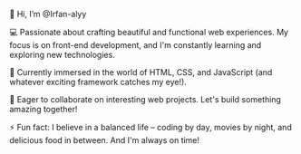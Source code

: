 👋 Hi, I’m @Irfan-alyy

💻 Passionate about crafting beautiful and functional web experiences.  My focus is on front-end development, and I'm constantly learning and exploring new technologies.

🌱 Currently immersed in the world of HTML, CSS, and JavaScript (and whatever exciting framework catches my eye!).

🤝 Eager to collaborate on interesting web projects. Let's build something amazing together!

⚡ Fun fact: I believe in a balanced life – coding by day, movies by night, and delicious food in between.  And I'm always on time!
<!---
Irfan-alyy/Irfan-alyy is a ✨ special ✨ repository because its `README.md` (this file) appears on your GitHub profile.
You can click the Preview link to take a look at your changes.
--->
